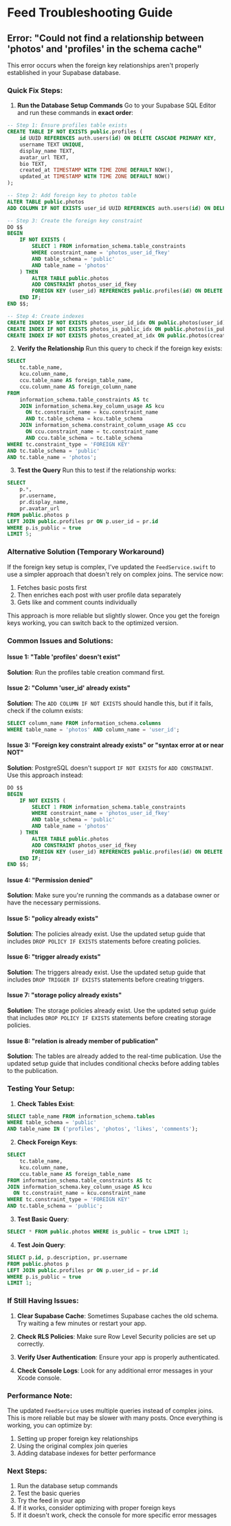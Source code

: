 # Feed Troubleshooting Guide

## Error: "Could not find a relationship between 'photos' and 'profiles' in the schema cache"

This error occurs when the foreign key relationships aren't properly established in your Supabase database.

### Quick Fix Steps:

1. **Run the Database Setup Commands**
   Go to your Supabase SQL Editor and run these commands in **exact order**:

```sql
-- Step 1: Ensure profiles table exists
CREATE TABLE IF NOT EXISTS public.profiles (
    id UUID REFERENCES auth.users(id) ON DELETE CASCADE PRIMARY KEY,
    username TEXT UNIQUE,
    display_name TEXT,
    avatar_url TEXT,
    bio TEXT,
    created_at TIMESTAMP WITH TIME ZONE DEFAULT NOW(),
    updated_at TIMESTAMP WITH TIME ZONE DEFAULT NOW()
);

-- Step 2: Add foreign key to photos table
ALTER TABLE public.photos 
ADD COLUMN IF NOT EXISTS user_id UUID REFERENCES auth.users(id) ON DELETE CASCADE;

-- Step 3: Create the foreign key constraint
DO $$ 
BEGIN
    IF NOT EXISTS (
        SELECT 1 FROM information_schema.table_constraints 
        WHERE constraint_name = 'photos_user_id_fkey' 
        AND table_schema = 'public' 
        AND table_name = 'photos'
    ) THEN
        ALTER TABLE public.photos 
        ADD CONSTRAINT photos_user_id_fkey 
        FOREIGN KEY (user_id) REFERENCES public.profiles(id) ON DELETE CASCADE;
    END IF;
END $$;

-- Step 4: Create indexes
CREATE INDEX IF NOT EXISTS photos_user_id_idx ON public.photos(user_id);
CREATE INDEX IF NOT EXISTS photos_is_public_idx ON public.photos(is_public);
CREATE INDEX IF NOT EXISTS photos_created_at_idx ON public.photos(created_at);
```

2. **Verify the Relationship**
   Run this query to check if the foreign key exists:

```sql
SELECT 
    tc.table_name, 
    kcu.column_name, 
    ccu.table_name AS foreign_table_name,
    ccu.column_name AS foreign_column_name 
FROM 
    information_schema.table_constraints AS tc 
    JOIN information_schema.key_column_usage AS kcu
      ON tc.constraint_name = kcu.constraint_name
      AND tc.table_schema = kcu.table_schema
    JOIN information_schema.constraint_column_usage AS ccu
      ON ccu.constraint_name = tc.constraint_name
      AND ccu.table_schema = tc.table_schema
WHERE tc.constraint_type = 'FOREIGN KEY' 
AND tc.table_schema = 'public'
AND tc.table_name = 'photos';
```

3. **Test the Query**
   Run this to test if the relationship works:

```sql
SELECT 
    p.*,
    pr.username,
    pr.display_name,
    pr.avatar_url
FROM public.photos p
LEFT JOIN public.profiles pr ON p.user_id = pr.id
WHERE p.is_public = true
LIMIT 5;
```

### Alternative Solution (Temporary Workaround)

If the foreign key setup is complex, I've updated the `FeedService.swift` to use a simpler approach that doesn't rely on complex joins. The service now:

1. Fetches basic posts first
2. Then enriches each post with user profile data separately
3. Gets like and comment counts individually

This approach is more reliable but slightly slower. Once you get the foreign keys working, you can switch back to the optimized version.

### Common Issues and Solutions:

#### Issue 1: "Table 'profiles' doesn't exist"
**Solution**: Run the profiles table creation command first.

#### Issue 2: "Column 'user_id' already exists"
**Solution**: The `ADD COLUMN IF NOT EXISTS` should handle this, but if it fails, check if the column exists:

```sql
SELECT column_name FROM information_schema.columns 
WHERE table_name = 'photos' AND column_name = 'user_id';
```

#### Issue 3: "Foreign key constraint already exists" or "syntax error at or near NOT"
**Solution**: PostgreSQL doesn't support `IF NOT EXISTS` for `ADD CONSTRAINT`. Use this approach instead:

```sql
DO $$ 
BEGIN
    IF NOT EXISTS (
        SELECT 1 FROM information_schema.table_constraints 
        WHERE constraint_name = 'photos_user_id_fkey' 
        AND table_schema = 'public' 
        AND table_name = 'photos'
    ) THEN
        ALTER TABLE public.photos 
        ADD CONSTRAINT photos_user_id_fkey 
        FOREIGN KEY (user_id) REFERENCES public.profiles(id) ON DELETE CASCADE;
    END IF;
END $$;
```

#### Issue 4: "Permission denied"
**Solution**: Make sure you're running the commands as a database owner or have the necessary permissions.

#### Issue 5: "policy already exists"
**Solution**: The policies already exist. Use the updated setup guide that includes `DROP POLICY IF EXISTS` statements before creating policies.

#### Issue 6: "trigger already exists"
**Solution**: The triggers already exist. Use the updated setup guide that includes `DROP TRIGGER IF EXISTS` statements before creating triggers.

#### Issue 7: "storage policy already exists"
**Solution**: The storage policies already exist. Use the updated setup guide that includes `DROP POLICY IF EXISTS` statements before creating storage policies.

#### Issue 8: "relation is already member of publication"
**Solution**: The tables are already added to the real-time publication. Use the updated setup guide that includes conditional checks before adding tables to the publication.

### Testing Your Setup:

1. **Check Tables Exist**:
```sql
SELECT table_name FROM information_schema.tables 
WHERE table_schema = 'public' 
AND table_name IN ('profiles', 'photos', 'likes', 'comments');
```

2. **Check Foreign Keys**:
```sql
SELECT 
    tc.table_name, 
    kcu.column_name, 
    ccu.table_name AS foreign_table_name
FROM information_schema.table_constraints AS tc 
JOIN information_schema.key_column_usage AS kcu
  ON tc.constraint_name = kcu.constraint_name
WHERE tc.constraint_type = 'FOREIGN KEY' 
AND tc.table_schema = 'public';
```

3. **Test Basic Query**:
```sql
SELECT * FROM public.photos WHERE is_public = true LIMIT 1;
```

4. **Test Join Query**:
```sql
SELECT p.id, p.description, pr.username 
FROM public.photos p 
LEFT JOIN public.profiles pr ON p.user_id = pr.id 
WHERE p.is_public = true 
LIMIT 1;
```

### If Still Having Issues:

1. **Clear Supabase Cache**: Sometimes Supabase caches the old schema. Try waiting a few minutes or restart your app.

2. **Check RLS Policies**: Make sure Row Level Security policies are set up correctly.

3. **Verify User Authentication**: Ensure your app is properly authenticated.

4. **Check Console Logs**: Look for any additional error messages in your Xcode console.

### Performance Note:

The updated `FeedService` uses multiple queries instead of complex joins. This is more reliable but may be slower with many posts. Once everything is working, you can optimize by:

1. Setting up proper foreign key relationships
2. Using the original complex join queries
3. Adding database indexes for better performance

### Next Steps:

1. Run the database setup commands
2. Test the basic queries
3. Try the feed in your app
4. If it works, consider optimizing with proper foreign keys
5. If it doesn't work, check the console for more specific error messages
